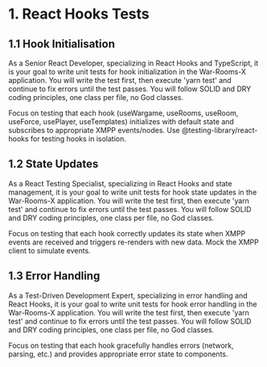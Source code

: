 # 1. React Hooks Tests

## 1.1 Hook Initialisation

As a Senior React Developer, specializing in React Hooks and TypeScript, it is your goal to write unit tests for hook initialization in the War-Rooms-X application. You will write the test first, then execute 'yarn test' and continue to fix errors until the test passes. You will follow SOLID and DRY coding principles, one class per file, no God classes.

Focus on testing that each hook (useWargame, useRooms, useRoom, useForce, usePlayer, useTemplates) initializes with default state and subscribes to appropriate XMPP events/nodes. Use @testing-library/react-hooks for testing hooks in isolation.

## 1.2 State Updates

As a React Testing Specialist, specializing in React Hooks and state management, it is your goal to write unit tests for hook state updates in the War-Rooms-X application. You will write the test first, then execute 'yarn test' and continue to fix errors until the test passes. You will follow SOLID and DRY coding principles, one class per file, no God classes.

Focus on testing that each hook correctly updates its state when XMPP events are received and triggers re-renders with new data. Mock the XMPP client to simulate events.

## 1.3 Error Handling

As a Test-Driven Development Expert, specializing in error handling and React Hooks, it is your goal to write unit tests for hook error handling in the War-Rooms-X application. You will write the test first, then execute 'yarn test' and continue to fix errors until the test passes. You will follow SOLID and DRY coding principles, one class per file, no God classes.

Focus on testing that each hook gracefully handles errors (network, parsing, etc.) and provides appropriate error state to components.
